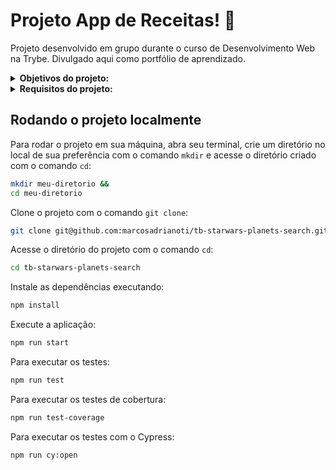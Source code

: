 # Projeto App de Receitas! :cake:
Projeto desenvolvido em grupo durante o curso de Desenvolvimento Web na Trybe. Divulgado aqui como portfólio de aprendizado.

<details>
<summary><strong>Objetivos do projeto:</strong></summary>

  * Desenvolver um app de receitas, utilizando o que há de mais moderno dentro do ecossistema `React`: _Hooks_ e _Context API_. Nele será possível: ver, buscar, filtrar, favoritar e acompanhar o progresso de preparação de receitas de comidas e bebidas. ⚠️ A base de dados serão 2 APIs distintas, uma para comidas e outra para bebidas.
  * Criar a oportunidade de trabalhar em grupo usando kanban.
  * Verificar se eu era capaz de:
    * Utilizar `Redux` para gerenciar estado.
    * Utilizar a biblioteca `React-Redux`.
    * Utilizar a `Context API` do `React` para gerenciar estado.
    * Utilizar o `React Hook useState`.
    * Utilizar o `React Hook useContext`.
    * Utilizar o `React Hook useEffect`.
    * Criar `Hooks` customizados.
</details>
<details>
<summary><strong> Requisitos do projeto:</strong></summary>

  * Desenvolver os testes unitários de maneira que a cobertura seja de, no mínimo, 90%.
  * Criar todos os elementos que devem respeitar os atributos descritos no protótipo para a tela de login.
  * Desenvolver a tela de maneira que a pessoa consiga escrever seu email no input de email e sua senha no input de senha.
  * Desenvolver a tela de maneira que o formulário só seja válido após um email válido e uma senha de mais de 6 caracteres serem preenchidos.
  * Após a submissão do formulário, salvar no localStorage o e-mail da pessoa usuária na chave `user`.
  * Redirecionar a pessoa usuária para a tela principal de receitas de comidas após a submissão e validação com sucesso do login.
  * Implementar o header de acordo com a necessidade de cada tela.
  * Redirecionar a pessoa usuária para a tela de perfil ao clicar no botão de perfil.
  * Desenvolver o botão de busca que, ao ser clicado, a barra de busca deve aparecer. O mesmo serve para escondê-la.
  * Implementar os elementos da barra de busca respeitando os atributos descritos no protótipo.
  * Implementar 3 radio buttons na barra de busca: Ingredient, Name e First letter.
  * Buscar na API de comidas caso a pessoa esteja na página de comidas, e na API de bebidas caso esteja na de bebidas.
  * Redirecionar para a tela de detalhes da receita caso apenas uma receita seja encontrada, com o ID da mesma na URL.
  * Caso a busca retorne mais de uma receita, renderizar as 12 primeiras encontradas, exibindo a imagem e o nome de cada uma.
  * Exibir um `alert` caso nenhuma receita seja encontrada.
  * Implementar o menu inferior posicionando-o de forma fixa e contendo 2 ícones: um para comidas e outro para bebidas.
  * Exibir o menu inferior apenas nas telas indicadas pelo protótipo.
  * Redirecionar a pessoa usuária para a tela correta ao clicar em cada ícone no menu inferior.
  * Carreguar as 12 primeiras receitas de comidas ou bebidas, uma em cada card.
  * Implementar os botões de categoria para serem utilizados como filtro.
  * Implementar o filtro das receitas por meio da API ao clicar no filtro de categoria.
  * Implementar o filtro como um toggle, o qual se for selecionado novamente, o app deve retornar as receitas sem nenhum filtro.
  * Redirecionar a pessoa usuária ao clicar no card para a tela de detalhes, que deve mudar a rota e conter o id da receita na URL.
  * Realizar uma request para a API passando o `id` da receita que deve estar disponível nos parâmetros da URL.
  * Desenvolver a tela de modo que contenha uma imagem da receita, o título, a categoria em caso de comidas e se é ou não alcoólico em caso de bebidas, uma lista de ingredientes seguidos pelas quantidades, instruções, um vídeo do youtube incorporado e recomendações.
  * Implementar as recomendações. Para receitas de comida, a recomendação deverá ser bebida, já para as receitas de bebida a recomendação deverá ser comida.
  * Implementar os 6 cards de recomendação, mostrando apenas 2. O scroll é horizontal, similar a um `carousel`.
  * Desenvolver um botão de nome "Start Recipe" que deve ficar fixo na parte de baixo da tela o tempo todo.
  * Implementar a solução de forma que, caso a receita já tenha sido feita, o botão "Start Recipe" desapareça.
  * Implementar a solução de modo que, caso a receita tenha sido iniciada mas não finalizada, o texto do botão deve ser "Continue Recipe".
  * Redirecionar a pessoa usuária caso o botão "Start Recipe" seja clicado, a rota deve mudar para a tela de receita em progresso.
  * Implementar um botão de compartilhar e um de favoritar a receita.
  * Implementar a solução de forma que, ao clicar no botão de compartilhar, o link da receita dentro do app deve ser copiado para o clipboard e uma mensagem avisando que o link foi copiado deve aparecer.
  * Salvar as receitas favoritas no `localStorage` na chave `favoriteRecipes`.
  * Implementar o ícone do coração (favorito) de modo que: deve vir preenchido caso a receita esteja favoritada e "despreenchido" caso contrário.
  * Implementar a lógica no botão de favoritar. Caso seja clicado, o ícone do coração deve mudar seu estado atual, caso esteja preenchido deve mudar para "despreenchido" e vice-versa.
  * Desenvolver a tela de modo que contenha uma imagem da receita, o título, a categoria em caso de comidas e se é ou não alcoólico em caso de bebidas, uma lista de ingredientes com suas respectivas quantidades e instruções.
  * Desenvolver um checkbox para cada item da lista de ingredientes.
  * Implementar uma lógica que ao clicar no checkbox de um ingrediente, o nome dele deve ser "riscado" da lista.
  * Salvar o estado do progresso, que deve ser mantido caso a pessoa atualize a página ou volte para a mesma receita.
  * Desenvolver a lógica de favoritar e compartilhar. A lógica da tela de detalhes de uma receita se aplica aqui.
  * Implementar a solução de modo que o botão de finalizar receita ("Finish Recipe") só pode estar habilitado quando todos os ingredientes estiverem _"checkados"_ (marcados).
  * Redirecionar a pessoa usuária após clicar no botão de finalizar receita ("Finish Recipe"), para a página de receitas feitas, cuja rota deve ser `/done-recipes`.
  * Implementar os elementos da tela de receitas feitas respeitando os atributos descritos no protótipo.
  * Desenvolver a tela de modo que, caso a receita do card seja uma comida, ela deve possuir: a foto da receita, nome, categoria, nacionalidade, a data em que a pessoa fez a receita, as 2 primeiras tags retornadas pela API e um botão de compartilhar.
  * Desenvolver a tela de maneira que, caso a receita do card seja uma bebida, ela deve possuir: a foto da receita, o nome, se é alcoólica, a data em que a pessoa fez a receita e um botão de compartilhar.
  * Desenvolver a solução de modo que o botão de compartilhar deve copiar a URL da tela de detalhes da receita para o clipboard.
  * Implementar 2 botões que filtram as receitas por comida ou bebida e um terceiro que remove todos os filtros.
  * Redirecionar para a tela de detalhes da receita caso seja clicado na foto ou no nome da receita.
  * Implementar os elementos da tela de receitas favoritas (cumulativo com os atributos em comum com a tela de receitas feitas), respeitando os atributos descritos no protótipo.
  * Desenvolver a tela de modo que, caso a receita do card seja uma comida, ela deve possuir: a foto da receita, nome, categoria, nacionalidade, um botão de compartilhar e um de "desfavoritar".
  * Desenvolver a tela de modo que, caso a receita do card seja uma bebida, ela deve possuir: a foto da receita, nome, se é alcoólica ou não, um botão de compartilhar e um de "desfavoritar".
  * Desenvolver a solução de modo que o botão de compartilhar deve copiar a URL da tela de detalhes da receita para o clipboard.
  * Desenvolver a solução de modo que o botão de "desfavoritar" deve remover a receita da lista de receitas favoritas do `localStorage` e da tela.
  * Implementar 2 botões que filtram as receitas por comida ou bebida e um terceiro que remove todos os filtros.
  * Redirecionar a pessoa usuária ao clicar na foto ou no nome da receita, a rota deve mudar para a tela de detalhes daquela receita.
  * Implementar os elementos da tela de perfil respeitando os atributos descritos no protótipo.
  * Implementar a solução de maneira que o e-mail da pessoa usuária deve estar visível.
  * Implementar 3 botões: um de nome "Done Recipes", um de nome "Favorite Recipes" e um de nome "Logout".
  * Redirecionar a pessoa usuária que, ao clicar no botão de "Done Recipes", a rota deve mudar para a tela de receitas feitas.
  * Redirecionar a pessoa usuária que, ao clicar no botão de "Favorite Recipes", a rota deve mudar para a tela de receitas favoritas.
  * Redirecionar a pessoa usuária que ao clicar no botão de "Logout", o `localStorage` deve ser limpo e a rota deve mudar para a tela de login.
</details>
  
## Rodando o projeto localmente

Para rodar o projeto em sua máquina, abra seu terminal, crie um diretório no local de sua preferência com o comando `mkdir` e acesse o diretório criado com o comando `cd`:

```bash
mkdir meu-diretorio &&
cd meu-diretorio
```

Clone o projeto com o comando `git clone`:

```bash
git clone git@github.com:marcosadrianoti/tb-starwars-planets-search.git
```

Acesse o diretório do projeto com o comando `cd`:

```bash
cd tb-starwars-planets-search
```

Instale as dependências executando:

```bash
npm install
```

Execute a aplicação:

```bash
npm run start
```

Para executar os testes:

```bash
npm run test
```

Para executar os testes de cobertura:

```bash
npm run test-coverage
```
Para executar os testes com o Cypress:

```bash
npm run cy:open
```
